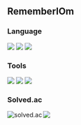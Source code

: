 ## RememberIOm


### Language

<img src="https://img.shields.io/badge/Python-3776AB?style=flat-square&logo=Python&logoColor=white"/> <img src="https://img.shields.io/badge/Swift-F05138?style=flat-square&logo=Swift&logoColor=white"/> <img src="https://img.shields.io/badge/C++-00599C?style=flat-square&logo=C%2B%2B&logoColor=white"/>  



### Tools

<img src="https://img.shields.io/badge/Visual Studio Code-007ACC?style=flat-square&logo=VisualStudioCode&logoColor=white"/> <img src="https://img.shields.io/badge/Xcode-147EFB?style=flat-square&logo=Xcode&logoColor=white"/> <img src="https://img.shields.io/badge/Visual Studio-5C2D91?style=flat-square&logo=VisualStudio&logoColor=white"/>



### Solved.ac

<a href="https://solved.ac/l412206"><img align="left" alt="solved.ac" src="http://mazassumnida.wtf/api/v2/generate_badge?boj=l412206"/> </a><img src="http://mazandi.herokuapp.com/api?handle=l412206&theme=warm"/>
